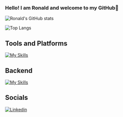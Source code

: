 ### Hello! I am Ronald and welcome to my GitHub👋

![Ronald's GitHub stats](https://github-readme-stats.vercel.app/api?username=oRonold&show_icons=true&theme=onedark)

![Top Langs](https://github-readme-stats.vercel.app/api/top-langs/?username=oRonold&layout=compact&theme=onedark)

## Tools and Platforms
  
 [![My Skills](https://skillicons.dev/icons?i=eclipse,git,github,idea,vscode,stackoverflow)](https://skillicons.dev)

## Backend

[![My Skills](https://skillicons.dev/icons?i=java,py,spring,mysql)](https://skillicons.dev)

## Socials

<a href="https://www.linkedin.com/in/ronald-de-oliveira-farias-274b411a3/">![Linkedin](https://img.shields.io/badge/LinkedIn-0077B5?style=for-the-badge&logo=linkedin&logoColor=dracula)
